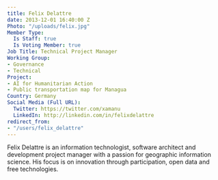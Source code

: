 ```yaml
---
title: Felix Delattre
date: 2013-12-01 16:40:00 Z
Photo: "/uploads/felix.jpg"
Member Type:
  Is Staff: true
  Is Voting Member: true
Job Title: Technical Project Manager
Working Group:
- Governance
- Technical
Project:
- AI for Humanitarian Action
- Public transportation map for Managua
Country: Germany
Social Media (Full URL):
  Twitter: https://twitter.com/xamanu
  LinkedIn: http://linkedin.com/in/felixdelattre
redirect_from:
- "/users/felix_delattre"
---
```


<p>Felix Delattre is an information technologist, software architect and development project manager with a passion for geographic information science. His focus is on innovation through participation, open data and free technologies.</p>
